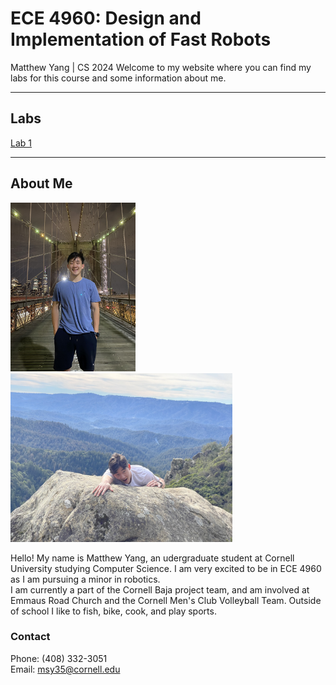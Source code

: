 # ECE 4960: Design and Implementation of Fast Robots
Matthew Yang | CS 2024
Welcome to my website where you can find my labs for this course and some information about me.

---
## Labs

[Lab 1](./Labs/lab1.md)

---
## About Me
<img src = "./Pics/bridgePic.jpg" style="width:200px;height:270px;">
<img src = "./Pics/cliffPic.jpg" style="width:355px;height:270px;"> 

Hello! My name is Matthew Yang, an udergraduate student at Cornell University studying Computer Science. I am very excited to be in ECE 4960 as I am pursuing a minor in robotics.  <br>
I am currently a part of the Cornell Baja project team, and am involved at Emmaus Road Church and the Cornell Men's Club Volleyball Team. Outside of school I like to fish, bike, cook, and play sports.

### Contact
Phone: (408) 332-3051  <br>
Email: msy35@cornell.edu




<!-- 37/40, 62/40 -->









